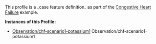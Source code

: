 This profile is a \_case feature definition\_ as part of the [Congestive Heart Failure](examples-chf.html) example.

**Instances of this Profile:**

*   [Observation/chf-scenario1-potassium1](Observation-chf-scenario1-potassium1.html) Observation/chf-scenario1-potassium1